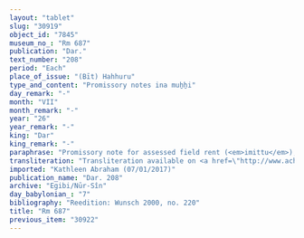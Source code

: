 ```yaml
---
layout: "tablet"
slug: "30919"
object_id: "7845"
museum_no_: "Rm 687"
publication: "Dar."
text_number: "208"
period: "Each"
place_of_issue: "(Bīt) Hahhuru"
type_and_content: "Promissory notes ina muẖẖi"
day_remark: "-"
month: "VII"
month_remark: "-"
year: "26"
year_remark: "-"
king: "Dar"
king_remark: "-"
paraphrase: "Promissory note for assessed field rent (<em>imittu</em>), to be delivered in dates. Very fragmentary.<br /> <strong>B</strong> owes 33 kor of dates to <strong><sup>f</sup>A</strong>, assessed field rent (<em>imitti eqli</em>). It is <strong>A</strong>&#39;s 1/5<sup>th</sup> share in the rental income, the other shares are owned by [broken off]. Witnesses.<br /> &nbsp;<br /> <strong><sup>f</sup></strong><strong>A </strong>= <sup>f</sup>Eri&scaron;tu/&Scaron;irku; <strong>B </strong>= [the name is broken off]"
transliteration: "Transliteration available on <a href=\"http://www.achemenet.com/fr/item/?/1332474=wunsch&l=a&c=1&t=1.4/3/96/1/1328848\" target=\"_blank\">Achemenet</a>"
imported: "Kathleen Abraham (07/01/2017)"
publication_name: "Dar. 208"
archive: "Egibi/Nūr-Sîn"
day_babylonian_: "7"
bibliography: "Reedition: Wunsch 2000, no. 220"
title: "Rm 687"
previous_item: "30922"
---
```

